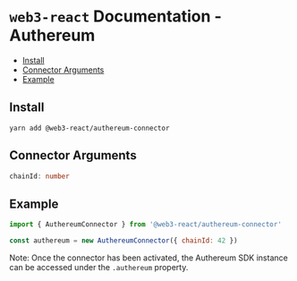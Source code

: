 # `web3-react` Documentation - Authereum

- [Install](#install)
- [Connector Arguments](#connector-arguments)
- [Example](#example)

## Install
`yarn add @web3-react/authereum-connector`

## Connector Arguments
```typescript
chainId: number
```

## Example
```javascript
import { AuthereumConnector } from '@web3-react/authereum-connector'

const authereum = new AuthereumConnector({ chainId: 42 })
```

Note: Once the connector has been activated, the Authereum SDK instance can be accessed under the `.authereum` property.
